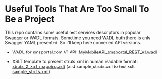 # Useful Tools That Are Too Small To Be a Project

This repo contains some useful rest services descriptors in popular Swagger or WADL formats.
Sometime you need WADL buth there is only Swagger YAML presented. So I'll keep here converted API versions.

* WADL for smsportal.com V1 API:  [MyMobileAPI_smsportal_REST_V1.wadl](https://github.com/vlytsus/useful_rest_services/blob/master/MyMobileAPI_smsportal_REST_V1.wadl)

* XSLT template to present struts xml in human readable format: [struts_2_xml_mapping.xslt](https://github.com/vlytsus/useful_rest_services/blob/master/struts_2_xml_mapping.xslt) (and sample_struts.xml to test xslt [sample_struts.xml](https://github.com/vlytsus/useful_rest_services/blob/master/sample_struts.xml))
